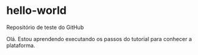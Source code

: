 # hello-world
Repositório de teste do GitHub

Olá. Estou aprendendo executando os passos do tutorial para conhecer a plataforma.
